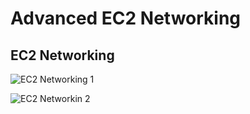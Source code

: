 # Advanced EC2 Networking

## EC2 Networking

![EC2 Networking 1](https://github.com/williammunozr/aws-sa-associate-saac03/blob/main/0900-ELASTIC_COMPUTE_CLOUD(EC2)/00_LEARNINGAIDS/EC2networking-1.png)

![EC2 Networkin 2](https://github.com/williammunozr/aws-sa-associate-saac03/blob/main/0900-ELASTIC_COMPUTE_CLOUD(EC2)/00_LEARNINGAIDS/EC2networking-2.png)
